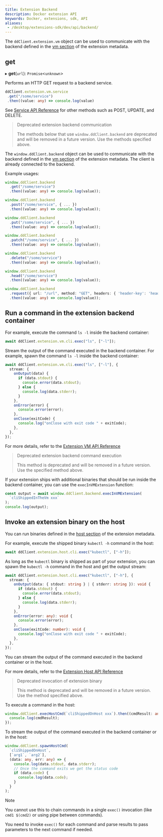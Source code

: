```yaml
---
title: Extension Backend
description: Docker extension API
keywords: Docker, extensions, sdk, API
aliases: 
 - /desktop/extensions-sdk/dev/api/backend/
---
```


The `ddClient.extension.vm` object can be used to communicate with the backend defined in the [vm section](../../architecture/metadata.md#vm-section) of the extension metadata.

## get

▸ **get**(`url`): `Promise`<`unknown`\>

Performs an HTTP GET request to a backend service.

```typescript
ddClient.extension.vm.service
 .get("/some/service")
 .then((value: any) => console.log(value)
```

See [Service API Reference](reference/interfaces/HttpService.md) for other methods such as POST, UPDATE, and DELETE.

> Deprecated extension backend communication
>
> The methods below that use `window.ddClient.backend` are deprecated and will be removed in a future version. Use the methods specified above.

The `window.ddClient.backend` object can be used to communicate with the backend
defined in the [vm section](../../architecture/metadata.md#vm-section) of the
extension metadata. The client is already connected to the backend.

Example usages:

```typescript
window.ddClient.backend
  .get("/some/service")
  .then((value: any) => console.log(value));

window.ddClient.backend
  .post("/some/service", { ... })
  .then((value: any) => console.log(value));

window.ddClient.backend
  .put("/some/service", { ... })
  .then((value: any) => console.log(value));

window.ddClient.backend
  .patch("/some/service", { ... })
  .then((value: any) => console.log(value));

window.ddClient.backend
  .delete("/some/service")
  .then((value: any) => console.log(value));

window.ddClient.backend
  .head("/some/service")
  .then((value: any) => console.log(value));

window.ddClient.backend
  .request({ url: "/url", method: "GET", headers: { 'header-key': 'header-value' }, data: { ... }})
  .then((value: any) => console.log(value));
```

## Run a command in the extension backend container

For example, execute the command `ls -l` inside the backend container:

```typescript
await ddClient.extension.vm.cli.exec("ls", ["-l"]);
```

Stream the output of the command executed in the backend container. For example, spawn the command `ls -l` inside the backend container:

```typescript
await ddClient.extension.vm.cli.exec("ls", ["-l"], {
  stream: {
    onOutput(data) {
      if (data.stdout) {
        console.error(data.stdout);
      } else {
        console.log(data.stderr);
      }
    },
    onError(error) {
      console.error(error);
    },
    onClose(exitCode) {
      console.log("onClose with exit code " + exitCode);
    },
  },
});
```

For more details, refer to the [Extension VM API Reference](reference/interfaces/ExtensionVM.md)

> Deprecated extension backend command execution
>
> This method is deprecated and will be removed in a future version. Use the specified method above.

If your extension ships with additional binaries that should be run inside the
backend container, you can use the `execInVMExtension` function:

```typescript
const output = await window.ddClient.backend.execInVMExtension(
  `cliShippedInTheVm xxx`
);
console.log(output);
```

## Invoke an extension binary on the host

You can run binaries defined in the [host section](../../architecture/metadata.md#host-section)
of the extension metadata.

For example, execute the shipped binary `kubectl -h` command in the host:

```typescript
await ddClient.extension.host.cli.exec("kubectl", ["-h"]);
```

As long as the `kubectl` binary is shipped as part of your extension, you can spawn the `kubectl -h` command in the host and get the output stream:

```typescript
await ddClient.extension.host.cli.exec("kubectl", ["-h"], {
  stream: {
    onOutput(data: { stdout: string } | { stderr: string }): void {
      if (data.stdout) {
        console.error(data.stdout);
      } else {
        console.log(data.stderr);
      }
    },
    onError(error: any): void {
      console.error(error);
    },
    onClose(exitCode: number): void {
      console.log("onClose with exit code " + exitCode);
    },
  },
});
```

You can stream the output of the command executed in the backend container or in the host.

For more details, refer to the [Extension Host API Reference](reference/interfaces/ExtensionHost.md)

> Deprecated invocation of extension binary
>
> This method is deprecated and will be removed in a future version. Use the method specified above.

To execute a command in the host:

```typescript
window.ddClient.execHostCmd(`cliShippedOnHost xxx`).then((cmdResult: any) => {
  console.log(cmdResult);
});
```

To stream the output of the command executed in the backend container or in the host:

```typescript
window.ddClient.spawnHostCmd(
  `cliShippedOnHost`,
  [`arg1`, `arg2`],
  (data: any, err: any) => {
    console.log(data.stdout, data.stderr);
    // Once the command exits we get the status code
    if (data.code) {
      console.log(data.code);
    }
  }
);
```

> [!NOTE]
> 
>You cannot use this to chain commands in a single `exec()` invocation (like `cmd1 $(cmd2)` or using pipe between commands).
>
> You need to invoke `exec()` for each command and parse results to pass parameters to the next command if needed.
